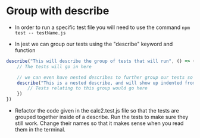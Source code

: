 # Group with describe

* In order to run a specific test file you will need to use the command `npm test -- testName.js`

* In jest we can group our tests using the "describe" keyword and function

```javascript
describe("This will describe the group of tests that will run", () => {
    // The tests will go in here

    // we can even have nested describes to further group our tests so they read more like a story.
    describe("This is a nested describe, and will show up indented from the first one when ran in the console", () => {
        // Tests relating to this group would go here
    })
})
```

* Refactor the code given in the calc2.test.js file so that the tests are grouped together inside of a describe. Run the tests to make sure they still work. Change their names so that it makes sense when you read them in the terminal.